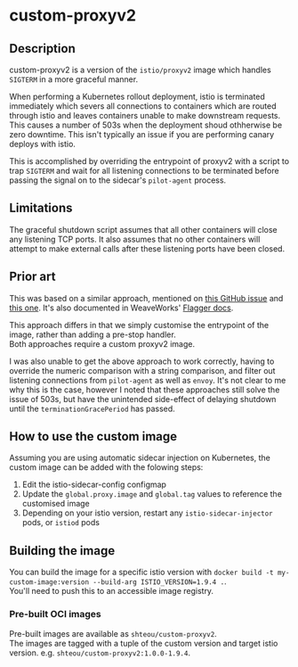 # custom-proxyv2

## Description

custom-proxyv2 is a version of the `istio/proxyv2` image which handles `SIGTERM` in a more graceful manner.

When performing a Kubernetes rollout deployment, istio is terminated immediately which severs all connections
to containers which are routed through istio and leaves containers unable to make downstream requests. This 
causes a number of 503s when the deployment shoud othherwise be zero downtime. This isn't typically an issue
if you are performing canary deploys with istio.

This is accomplished by overriding the entrypoint of proxyv2 with a script to trap `SIGTERM` and wait for
all listening connections to be terminated before passing the signal on to the sidecar's `pilot-agent` process.

## Limitations

The graceful shutdown script assumes that all other containers will close any listening TCP ports. It also 
assumes that no other containers will attempt to make external calls after these listening ports have been closed.

## Prior art

This was based on a similar approach, mentioned on [this GitHub issue](https://github.com/istio/istio/issues/7136) and
[this one](https://github.com/istio/istio/issues/12183). It's also documented in WeaveWorks' [Flagger docs](https://docs.flagger.app/tutorials/zero-downtime-deployments).

This approach differs in that we simply customise the entrypoint of the image, rather than adding a pre-stop handler.  
Both approaches require a custom proxyv2 image.

I was also unable to get the above approach to work correctly, having to override the numeric comparison with a string
comparison, and filter out listening connections from `pilot-agent` as well as `envoy`. It's not clear to me why
this is the case, however I noted that these approaches still solve the issue of 503s, but have the unintended side-effect
of delaying shutdown until the `terminationGracePeriod` has passed.

## How to use the custom image

Assuming you are using automatic sidecar injection on Kubernetes, the custom image can be added
with the folowing steps:

1. Edit the istio-sidecar-config configmap
1. Update the `global.proxy.image` and `global.tag` values to reference the customised image
1. Depending on your istio version, restart any `istio-sidecar-injector` pods, or `istiod` pods

## Building the image

You can build the image for a specific istio version with `docker build -t my-custom-image:version --build-arg ISTIO_VERSION=1.9.4 .`.  
You'll need to push this to an accessible image registry.

### Pre-built OCI images

Pre-built images are available as `shteou/custom-proxyv2`.  
The images are tagged with a tuple of the custom version and target istio version. e.g. `shteou/custom-proxyv2:1.0.0-1.9.4`.

